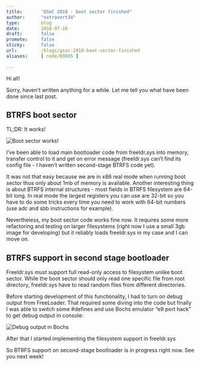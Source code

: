 ```yaml
---
title:       "GSoC 2018 - boot sector finished"
author:      "extravert34"
type:        blog
date:        2018-07-10
draft:       false
promote:     false
sticky:      false
url:         /blogs/gsoc-2018-boot-sector-finished
aliases:     [ node/69565 ]

---
```


<p>Hi all!</p>
<p>
Sorry, haven’t written anything for a while. Let me tell you what have been done since last post.
</p>
<h2>BTRFS boot sector</h2>
<p>TL;DR: It works!</p>
<img src="https://reactos.org/sites/default/files/gsoc2018-5.png" alt="Boot sector works!">
<p>
I’ve been able to load main bootloader code from freeldr.sys into memory, transfer control to it and get on error message (freeldr.sys can’t find its config file - I haven’t written second-stage BTRFS code yet).
</p>
<p>
It was not that easy because we are in x86 real mode when running boot sector thus only about 1mb of memory is available. Another interesting thing is about BTRFS internal structures - most fields in BTRFS filesystem are 64-bit long. In real mode the largest registers you can use are 32-bit so you have to do some tricks every time you need to work with 64-bit numbers (use adc and sbb instructions for example).
</p>
<p>
Nevertheless, my boot sector code works fine now. It requires some more refactoring and testing on larger filesystems (right now I use a small 3gb image for developing) but it reliably loads freeldr.sys in my case and I can move on.
</p>
<h2>BTRFS support in second stage bootloader</h2>
<p>Freeldr.sys must support full read-only access to filesystem unlike boot sector. While the boot sector should only read one specific file from root directory, freeldr.sys have to read random files from different directories.</p>
<p>Before starting development of this functionality, I had to turn on debug output from FreeLoader. That required some diving into the code but finally I was able to switch some #defines and use Bochs emulator “e9 port hack” to get debug output in console:</p>
<img src="https://reactos.org/sites/default/files/gsoc2018-6_0.png" alt="Debug output in Bochs">

<p>After that I started implementing the filesystem support in freeldr.sys<p>
<p>So BTRFS support on second-stage bootloader is in progress right now. See you next week!</p>


